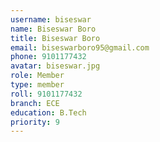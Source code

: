 ```yaml
---
username: biseswar
name: Biseswar Boro
title: Biseswar Boro
email: biseswarboro95@gmail.com
phone: 9101177432
avatar: biseswar.jpg
role: Member
type: member
roll: 9101177432
branch: ECE
education: B.Tech
priority: 9
---
```

